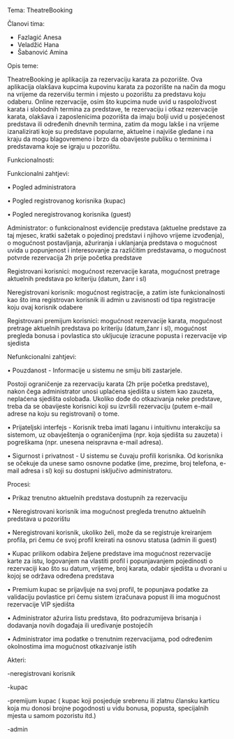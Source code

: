 Tema: TheatreBooking

Članovi tima: 
-	Fazlagić Anesa
-	Veladžić Hana
-	Šabanović Amina

Opis teme:	

TheatreBooking je aplikacija za rezervaciju karata za pozorište. Ova aplikacija olakšava kupcima kupovinu karata za pozorište na način da mogu na vrijeme da rezervišu termin i mjesto u pozorištu za predstavu koju odaberu. Online rezervacije, osim što kupcima nude uvid u raspoloživost karata i slobodnih termina za predstave, te rezervaciju i otkaz rezervacije karata, olakšava i zaposlenicima pozorišta da imaju bolji uvid u posjećenost predstava ili određenih dnevnih termina, zatim da mogu lakše i na vrijeme izanalizirati koje su predstave popularne, aktuelne i najviše gledane i na kraju da  mogu blagovremeno i brzo da obavijeste publiku o terminima i predstavama koje se igraju u pozorištu. 

Funkcionalnosti:

 Funkcionalni zahtjevi:
 
 • Pogled administratora 
 
• Pogled registrovanog korisnika (kupac)
 
 • Pogled neregistrovanog korisnika (guest)

Administrator: o funkcionalnost evidencije predstava (aktuelne predstave za taj mjesec, kratki sažetak o pojedinoj predstavi i njihovo vrijeme izvođenja), o mogućnost postavljanja, ažuriranja i uklanjanja predstava o mogućnost uvida u popunjenost i interesovanje za različitim predstavama, o mogućnost potvrde rezervacija 2h prije početka predstave

 Registrovani korisnici:   mogućnost rezervacije karata, mogućnost pretrage aktuelnih predstava po kriteriju (datum, žanr i sl) 
 
 Neregistrovani korisnik: mogućnost registracije, a zatim iste funkcionalnosti kao što ima registrovan korisnik ili admin u zavisnosti od tipa registracije koju ovaj korisnik odabere
 
Registrovani premijum korisnici: mogućnost rezervacije karata, mogućnost pretrage aktuelnih predstava po kriteriju (datum,žanr i sl), mogućnost pregleda bonusa i povlastica sto ukljucuje izracune popusta i rezervacije vip sjedista


Nefunkcionalni zahtjevi:

 • Pouzdanost - Informacije u sistemu ne smiju biti zastarjele. 
 
Postoji ograničenje za rezervaciju karata (2h prije početka predstave), nakon čega administrator unosi uplaćena sjedišta u sistem kao zauzeta, neplaćena sjedišta oslobađa. Ukoliko dođe do otkazivanja neke predstave, treba da se obavijeste korisnici koji su izvršili rezervaciju (putem e-mail adrese na koju su registrovani) o tome. 

• Prijateljski interfejs - Korisnik treba imati laganu i intuitivnu interakciju sa sistemom, uz obavještenja o ograničenjima (npr. koja sjedišta su zauzeta) i pogreškama (npr. unesena neispravna e-mail adresa). 

• Sigurnost i privatnost - U sistemu se čuvaju profili korisnika. Od korisnika se očekuje da unese samo osnovne podatke (ime, prezime, broj telefona, e-mail adresa i sl) koji su dostupni isključivo administratoru.


Procesi:

•	Prikaz trenutno aktuelnih predstava dostupnih za rezervaciju

•	Neregistrovani korisnik ima mogućnost pregleda trenutno aktuelnih predstava u pozorištu

•	Neregistrovani korisnik, ukoliko želi, može da se registruje kreiranjem profila, pri čemu će svoj profil kreirati na osnovu statusa (admin ili guest)

•	Kupac prilikom odabira željene predstave ima mogućnost rezervacije karte za istu, logovanjem na vlastiti profil i popunjavanjem pojedinosti o rezervaciji kao što su datum, vrijeme, broj karata, odabir sjedišta u dvorani u kojoj se održava određena predstava

•	Premium kupac se prijavljuje na svoj profil, te popunjava podatke za validaciju povlastice pri čemu sistem izračunava popust ili ima mogućnost rezervacije VIP sjedišta

•	Administrator ažurira listu predstava, što podrazumijeva brisanja i dodavanja novih događaja ili uređivanje postojećih

•	Administrator ima podatke o trenutnim rezervacijama, pod određenim okolnostima ima mogućnost otkazivanje istih

Akteri:

-neregistrovani korisnik

-kupac

-premijum kupac ( kupac koji posjeduje srebrenu ili zlatnu člansku karticu koja mu donosi brojne pogodnosti u vidu bonusa, popusta, specijalnih mjesta u samom pozoristu itd.)

-admin

 
